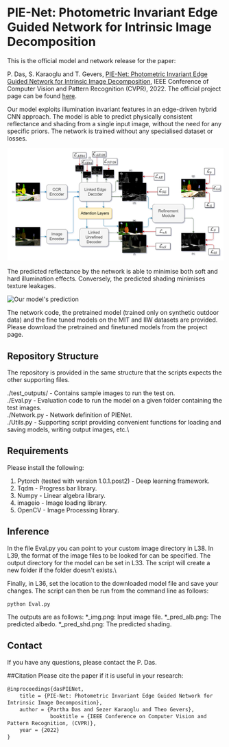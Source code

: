 # PIE-Net: Photometric Invariant Edge Guided Network for Intrinsic Image Decomposition
This is the official model and network release for the paper:

P. Das, S. Karaoglu and T. Gevers, [PIE-Net: Photometric Invariant Edge Guided Network for Intrinsic Image Decomposition](https://ivi.fnwi.uva.nl/cv/pienet/assets/PIE_NET_CVPR_2022_main_paper.pdf), IEEE Conference of Computer Vision and Pattern Recognition (CVPR), 2022. The official project page can be found [here](https://ivi.fnwi.uva.nl/cv/pienet/).

Our model exploits illumination invariant features in an edge-driven hybrid CNN approach. The model is able to predict physically consistent reflectance and shading from a single input image, without the need for any specific priors. The network is trained without any specialised dataset or losses. 

![Propose network](/images/net_overview_github.png "The proposed network.")

The predicted reflectance by the network is able to minimise both soft and hard illumination effects. Conversely, the predicted shading minimises texture leakages.

![Our model's prediction](/images/Output_teaser.png "The proposed method.")

The network code, the pretrained model (trained only on synthetic outdoor data) and the fine tuned models on the MIT and IIW datasets are provided. Please download the pretrained and finetuned models from the project page.

## Repository Structure

The repository is provided in the same structure that the scripts expects the other supporting files.

./test_outputs/ - Contains sample images to run the test on.\
./Eval.py       - Evaluation code to run the model on a given folder containing the test images.\
./Network.py    - Network definition of PIENet.\
./Utils.py      - Supporting script providing convenient functions for loading and saving models, writing output images, etc.\

## Requirements
Please install the following:
1. Pytorch (tested with version 1.0.1.post2) - Deep learning framework.
2. Tqdm                                      - Progress bar library.
3. Numpy                                     - Linear algebra library.
4. imageio                                   - Image loading library.
5. OpenCV                                    - Image Processing library.

## Inference
In the file Eval.py you can point to your custom image directory in L38. In
L39, the format of the image files to be looked for can be specified. The
output directory for the model can be set in L33. The script will create a new
folder if the folder doesn't exists.\

Finally, in L36, set the location to the downloaded model file and save your changes.
The script can then be run from the command line as follows:
```
python Eval.py
```

The outputs are as follows:
*_img.png: Input image file.
*_pred_alb.png: The predicted albedo.
*_pred_shd.png: The predicted shading.

## Contact
If you have any questions, please contact the P. Das.

##Citation
Please cite the paper if it is useful in your research:

```
@inproceedings{dasPIENet,
    title = {PIE-Net: Photometric Invariant Edge Guided Network for Intrinsic Image Decomposition}, 
    author = {Partha Das and Sezer Karaoglu and Theo Gevers},
              booktitle = {IEEE Conference on Computer Vision and Pattern Recognition, (CVPR)},
    year = {2022}
}
```
